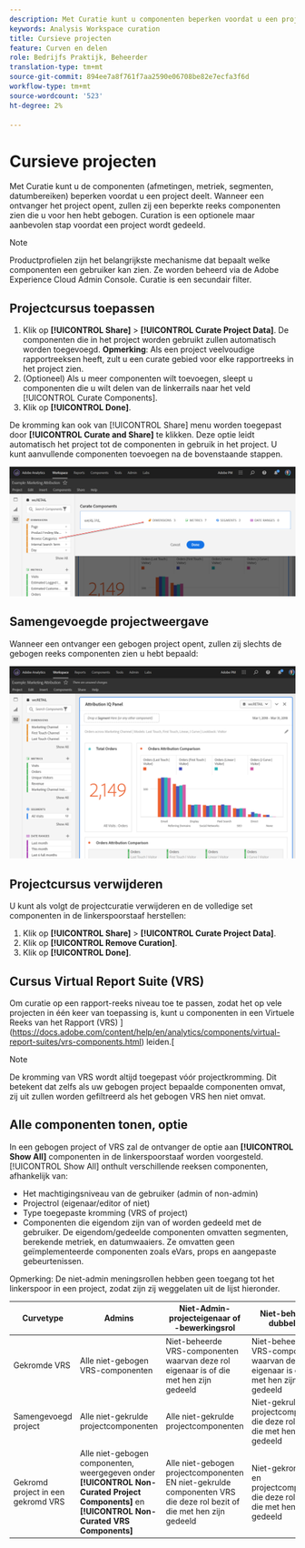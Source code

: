 ```yaml
---
description: Met Curatie kunt u componenten beperken voordat u een project deelt.
keywords: Analysis Workspace curation
title: Cursieve projecten
feature: Curven en delen
role: Bedrijfs Praktijk, Beheerder
translation-type: tm+mt
source-git-commit: 894ee7a8f761f7aa2590e06708be82e7ecfa3f6d
workflow-type: tm+mt
source-wordcount: '523'
ht-degree: 2%

---
```



# Cursieve projecten

Met Curatie kunt u de componenten (afmetingen, metriek, segmenten, datumbereiken) beperken voordat u een project deelt. Wanneer een ontvanger het project opent, zullen zij een beperkte reeks componenten zien die u voor hen hebt gebogen. Curation is een optionele maar aanbevolen stap voordat een project wordt gedeeld.

>[!NOTE]
> Productprofielen zijn het belangrijkste mechanisme dat bepaalt welke componenten een gebruiker kan zien. Ze worden beheerd via de Adobe Experience Cloud Admin Console. Curatie is een secundair filter.

## Projectcursus toepassen

1. Klik op **[!UICONTROL Share]** > **[!UICONTROL Curate Project Data]**.
De componenten die in het project worden gebruikt zullen automatisch worden toegevoegd.
   **Opmerking**: Als een project veelvoudige rapportreeksen heeft, zult u een curate gebied voor elke rapportreeks in het project zien.
1. (Optioneel) Als u meer componenten wilt toevoegen, sleept u componenten die u wilt delen van de linkerrails naar het veld [!UICONTROL Curate Components].
1. Klik op **[!UICONTROL Done]**.

De kromming kan ook van [!UICONTROL Share] menu worden toegepast door **[!UICONTROL Curate and Share]** te klikken. Deze optie leidt automatisch het project tot de componenten in gebruik in het project. U kunt aanvullende componenten toevoegen na de bovenstaande stappen.

![](assets/curation-field.png)

## Samengevoegde projectweergave

Wanneer een ontvanger een gebogen project opent, zullen zij slechts de gebogen reeks componenten zien u hebt bepaald:

![](assets/curate-project.png)

## Projectcursus verwijderen

U kunt als volgt de projectcuratie verwijderen en de volledige set componenten in de linkerspoorstaaf herstellen:

1. Klik op **[!UICONTROL Share]** > **[!UICONTROL Curate Project Data]**.
1. Klik op **[!UICONTROL Remove Curation]**.
1. Klik op **[!UICONTROL Done]**.

## Cursus Virtual Report Suite (VRS)

Om curatie op een rapport-reeks niveau toe te passen, zodat het op vele projecten in één keer van toepassing is, kunt u componenten in een Virtuele Reeks van het Rapport (VRS) ](https://docs.adobe.com/content/help/en/analytics/components/virtual-report-suites/vrs-components.html) leiden.[

>[!NOTE]
> De kromming van VRS wordt altijd toegepast vóór projectkromming. Dit betekent dat zelfs als uw gebogen project bepaalde componenten omvat, zij uit zullen worden gefiltreerd als het gebogen VRS hen niet omvat.

## Alle componenten tonen, optie

In een gebogen project of VRS zal de ontvanger de optie aan **[!UICONTROL Show All]** componenten in de linkerspoorstaaf worden voorgesteld. [!UICONTROL Show All] onthult verschillende reeksen componenten, afhankelijk van:

* Het machtigingsniveau van de gebruiker (admin of non-admin)
* Projectrol (eigenaar/editor of niet)
* Type toegepaste kromming (VRS of project)
* Componenten die eigendom zijn van of worden gedeeld met de gebruiker. De eigendom/gedeelde componenten omvatten segmenten, berekende metriek, en datumwaaiers. Ze omvatten geen geïmplementeerde componenten zoals eVars, props en aangepaste gebeurtenissen.

Opmerking: De niet-admin meningsrollen hebben geen toegang tot het linkerspoor in een project, zodat zijn zij weggelaten uit de lijst hieronder.

| Curvetype | Admins | Niet-Admin-projecteigenaar of -bewerkingsrol | Niet-beheerder dubbele rol |
|---|---|---|---|
| Gekromde VRS | Alle niet-gebogen VRS-componenten | Niet-beheerde VRS-componenten waarvan deze rol eigenaar is of die met hen zijn gedeeld | Niet-beheerde VRS-componenten waarvan deze rol eigenaar is of die met hen zijn gedeeld |
| Samengevoegd project | Alle niet-gekrulde projectcomponenten | Alle niet-gekrulde projectcomponenten | Niet-gekrulde projectcomponenten die deze rol bezit of die met hen zijn gedeeld |
| Gekromd project in een gekromd VRS | Alle niet-gebogen componenten, weergegeven onder **[!UICONTROL Non-Curated Project Components]** en **[!UICONTROL Non-Curated VRS Components]** | Alle niet-gebogen projectcomponenten EN niet-gekrulde componenten VRS die deze rol bezit of die met hen zijn gedeeld | Niet-gekromde VRS en projectcomponenten die deze rol bezit of die met hen zijn gedeeld |
